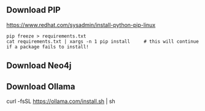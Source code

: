 


## Download PIP
https://www.redhat.com/sysadmin/install-python-pip-linux

```
pip freeze > requirements.txt
cat requirements.txt | xargs -n 1 pip install     # this will continue if a package fails to install!
```

## Download Neo4j




## Download Ollama
curl -fsSL https://ollama.com/install.sh | sh
